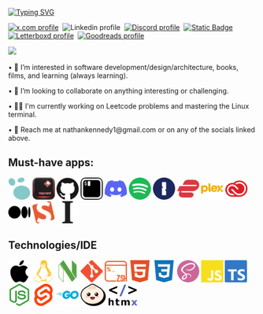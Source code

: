 <a href="https://git.io/typing-svg"><img src="https://readme-typing-svg.demolab.com?font=Helvetica&weight=500&size=32&duration=2000&pause=100&color=FF7E0B&random=false&width=435&lines=%40nathan-kennedy;Developer.;Designer." alt="Typing SVG" /></a>

<a target="_blank" href="https://twitter.com/Diissiidentt"><img src="https://img.shields.io/badge/x.com-grey?style=flat-square&logo=x&logoColor=white&link=https%3A%2F%2Ftwitter.com%2FDiissiidentt" title="x.com profile"/></a>  &nbsp;<img src="https://img.shields.io/badge/Linkedin-blue?style=flat-square&logo=Linkedin&logoColor=white" title="Linkedin profile"/>  &nbsp;<a target="_blank" href="https://www.discord.com/users/115246554062782465"><img src="https://img.shields.io/badge/Discord-green?style=flat-square&logo=Discord&logoColor=white&link=https%3A%2F%2Fdiscord.com%2Fusers%2F115246554062782465" title="Discord profile"/></a>  &nbsp;<a target="_blank" href="https://www.facebook.com/nate.kennedy.568/">![Static Badge](https://img.shields.io/badge/Facebook-blue?style=flat-square&logo=Facebook&logoColor=white&link=https%3A%2F%2Fwww.facebook.com%2Fnate.kennedy.568%2F)</a>  &nbsp;<a target="_blank" href="https://letterboxd.com/Dissident/"><img src="https://img.shields.io/badge/Letterboxd-orange?style=flat-square&logo=Letterboxd&lgreenlor=white&link=https%3A%2F%2Fletterboxd.com%2FDissident%2F" title="Letterboxd profile"/></a>  &nbsp;<a target="_blank" href="https://www.goodreads.com/user/show/98099414-nathan"><img src="https://img.shields.io/badge/Goodreads-blue?style=flat-square&logo=Goodreads&logoColor=white&link=https%3A%2F%2Fwww.goodreads.com%2Fuser%2Fshow%2F98099414-nathan" title="Goodreads profile"/></a>

<img src="https://ci3.googleusercontent.com/mail-sig/AIorK4x1Gev9bGziHjttr6Gr4Q0nN-XwoJifYnvWizEZtEl8x9Ox3qldpOkBMtUCynIyBPEIdeL_ADM">

<p>• 🎯 I’m interested in software development/design/architecture, books, films, and learning (always learning).</p>
<p>• 🤝 I’m looking to collaborate on anything interesting or challenging.</p>
<p>• 👨‍💻 I'm currently working on Leetcode problems and mastering the Linux terminal.</p>
<p>• 📨 Reach me at nathankennedy1@gmail.com or on any of the socials linked above.</p>

## Must-have apps:
<img src="logseq-color.svg" height="45"/>&nbsp;<img src="Raycast_Logo.png" height="45"/>&nbsp;<img src="github-color.svg" height="45"/>&nbsp;<img src="iterm2-color.svg" height="45"/>&nbsp;<img src="discord-color.svg" height="45"/>&nbsp;<img src="spotify-color.svg" height="45"/>&nbsp;<img src="1password-color.svg" height="45"/>&nbsp;<img src="expressvpn-color.svg" height="45"/>&nbsp;<img src="plex-color.svg" height="45"/>&nbsp;<img src="adobecreativecloud-color.svg" height="45"/>&nbsp;<img src="medium-color.svg" height="45"/>&nbsp;<img src="smashingmagazine-color.svg" height="45"/>&nbsp;<img src="instapaper-color.svg" height="45"/>

## Technologies/IDE
<img src="apple-color.svg" height="45"/>&nbsp;<img src="linux-color.svg" height="45"/>&nbsp;<img src="neovim-color.svg" height="45"/>&nbsp;<img src="git-color.svg" height="45"/>&nbsp;<img src="zsh-color.svg" height="45"/>&nbsp;<img src="html5-color.svg" height="45"/>&nbsp;<img src="css3-color.svg" height="45"/>&nbsp;<img src="sass-color.svg" height="45"/>&nbsp;<img src="javascript-color.svg" height="45"/>&nbsp;<img src="typescript-color.svg" height="45"/>&nbsp;<img src="nodedotjs-color.svg" height="45"/>&nbsp;<img src="svelte-color.svg" height="45"/>&nbsp;<img src="go-color.svg" height="45"/>&nbsp;<img src="bun.png" height="45"/>&nbsp;<img src="htmx-color.png" height="45"/>


<!---
nathan-kennedy/nathan-kennedy is a ✨ special ✨ repository because its `README.md` (this file) appears on your GitHub profile.
You can click the Preview link to take a look at your changes.
--->
